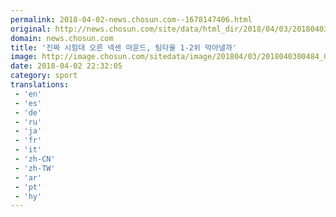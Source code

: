 ```yaml
---
permalink: 2018-04-02-news.chosun.com--1678147406.html
original: http://news.chosun.com/site/data/html_dir/2018/04/03/2018040300501.html
domain: news.chosun.com
title: '진짜 시험대 오른 넥센 마운드, 팀타율 1-2위 막아낼까'
image: http://image.chosun.com/sitedata/image/201804/03/2018040300484_0.jpg
date: 2018-04-02 22:32:05
category: sport
translations: 
 - 'en'
 - 'es'
 - 'de'
 - 'ru'
 - 'ja'
 - 'fr'
 - 'it'
 - 'zh-CN'
 - 'zh-TW'
 - 'ar'
 - 'pt'
 - 'hy'
---
```


